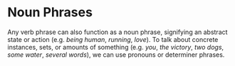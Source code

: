 # Noun Phrases

Any verb phrase can also function as a noun phrase, signifying an abstract state
or action (e.g. _being human_, _running_, _love_). To talk about concrete
instances, sets, or amounts of something (e.g. _you_, _the victory_, _two dogs_,
_some water_, _several words_), we can use pronouns or determiner phrases.
